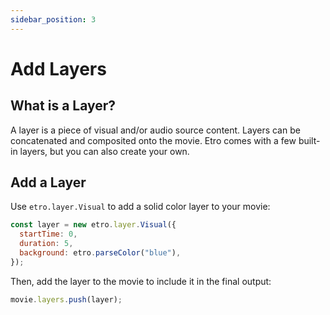 ```yaml
---
sidebar_position: 3
---
```


# Add Layers

## What is a Layer?

A layer is a piece of visual and/or audio source content. Layers can be concatenated and composited onto the movie. Etro comes with a few built-in layers, but you can also create your own.

## Add a Layer

Use `etro.layer.Visual` to add a solid color layer to your movie:

```js
const layer = new etro.layer.Visual({
  startTime: 0,
  duration: 5,
  background: etro.parseColor("blue"),
});
```

Then, add the layer to the movie to include it in the final output:

```js
movie.layers.push(layer);
```
